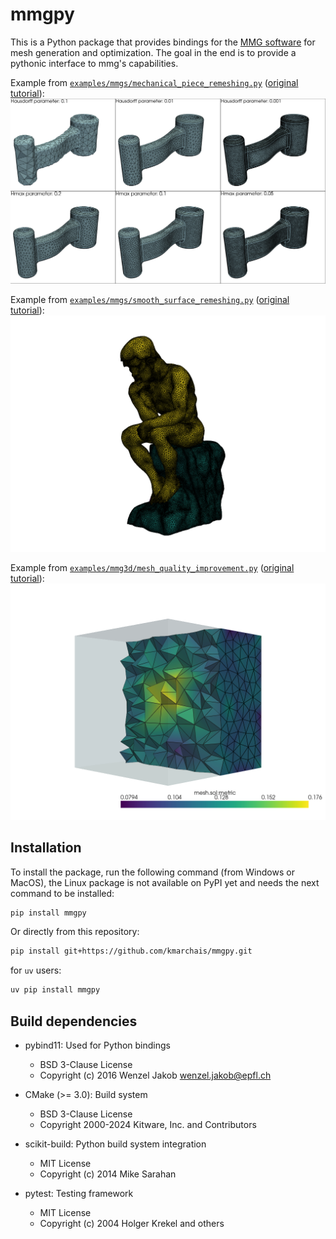 # mmgpy

This is a Python package that provides bindings for the [MMG software](https://www.mmgtools.org) for mesh generation and optimization.
The goal in the end is to provide a pythonic interface to mmg's capabilities.

Example from [`examples/mmgs/mechanical_piece_remeshing.py`](https://github.com/kmarchais/mmgpy/blob/main/examples/mmgs/mechanical_piece_remeshing.py) ([original tutorial](https://www.mmgtools.org/mmg-remesher-try-mmg/mmg-remesher-tutorials/mmg-remesher-mmgs/mmg-remesher-mechanical-piece-remeshing)):
![Mechanical piece remeshing](assets/mechanical_piece_remeshing.png)

Example from [`examples/mmgs/smooth_surface_remeshing.py`](https://github.com/kmarchais/mmgpy/blob/main/examples/mmgs/smooth_surface_remeshing.py) ([original tutorial](https://www.mmgtools.org/mmg-remesher-try-mmg/mmg-remesher-tutorials/mmg-remesher-mmgs/mmg-remesher-smooth-surface-remeshing)):
![Smooth surface remeshing](assets/rodin.png)

Example from [`examples/mmg3d/mesh_quality_improvement.py`](https://github.com/kmarchais/mmgpy/blob/main/examples/mmg3d/mesh_quality_improvement.py) ([original tutorial](https://www.mmgtools.org/mmg-remesher-try-mmg/mmg-remesher-tutorials/mmg-remesher-mmg3d/mesh-quality-improvement-with-mean-edge-lengths-preservation)):
![Mesh quality improvement with mean edge lengths preservation](assets/3d_mesh.png)

## Installation

To install the package, run the following command (from Windows or MacOS), the Linux package is not available on PyPI yet and needs the next command to be installed:

```bash
pip install mmgpy
```

Or directly from this repository:

```bash
pip install git+https://github.com/kmarchais/mmgpy.git
```

for `uv` users:

```bash
uv pip install mmgpy
```

## Build dependencies

- pybind11: Used for Python bindings

  - BSD 3-Clause License
  - Copyright (c) 2016 Wenzel Jakob <wenzel.jakob@epfl.ch>

- CMake (>= 3.0): Build system

  - BSD 3-Clause License
  - Copyright 2000-2024 Kitware, Inc. and Contributors

- scikit-build: Python build system integration

  - MIT License
  - Copyright (c) 2014 Mike Sarahan

- pytest: Testing framework

  - MIT License
  - Copyright (c) 2004 Holger Krekel and others
